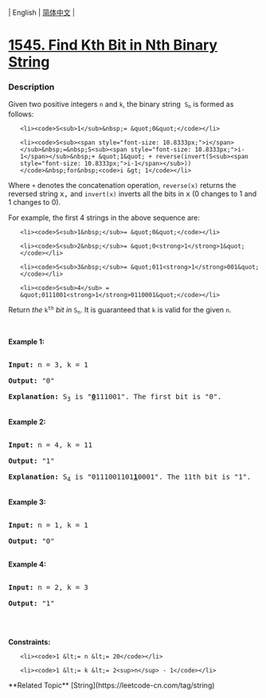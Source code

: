 | English | [简体中文](README.md) |

# [1545. Find Kth Bit in Nth Binary String](https://leetcode-cn.com/problems/find-kth-bit-in-nth-binary-string)
 ### Description
<p>Given two positive integers&nbsp;<code>n</code>&nbsp;and <code>k</code>,&nbsp;the binary string&nbsp;&nbsp;<code>S<sub>n</sub></code>&nbsp;is formed as follows:</p>

<ul>
	<li><code>S<sub>1</sub>&nbsp;= &quot;0&quot;</code></li>
	<li><code>S<sub><span style="font-size: 10.8333px;">i</span></sub>&nbsp;=&nbsp;S<sub><span style="font-size: 10.8333px;">i-1</span></sub>&nbsp;+ &quot;1&quot; + reverse(invert(S<sub><span style="font-size: 10.8333px;">i-1</span></sub>))</code>&nbsp;for&nbsp;<code>i &gt; 1</code></li>
</ul>

<p>Where&nbsp;<code>+</code>&nbsp;denotes the concatenation operation,&nbsp;<code>reverse(x)</code>&nbsp;returns the reversed string <font face="monospace">x,</font>&nbsp;and&nbsp;<code>invert(x)</code>&nbsp;inverts all the bits in <font face="monospace">x</font> (0 changes to 1 and 1 changes to 0).</p>

<p>For example, the first 4 strings in the above sequence are:</p>

<ul>
	<li><code>S<sub>1&nbsp;</sub>= &quot;0&quot;</code></li>
	<li><code>S<sub>2&nbsp;</sub>= &quot;0<strong>1</strong>1&quot;</code></li>
	<li><code>S<sub>3&nbsp;</sub>= &quot;011<strong>1</strong>001&quot;</code></li>
	<li><code>S<sub>4</sub> = &quot;0111001<strong>1</strong>0110001&quot;</code></li>
</ul>

<p>Return <em>the</em> <code>k<sup>th</sup></code> <em>bit</em> <em>in</em>&nbsp;<code>S<sub>n</sub></code>. It is guaranteed that&nbsp;<code>k</code>&nbsp;is valid for the given&nbsp;<code>n</code>.</p>

<p>&nbsp;</p>
<p><strong>Example 1:</strong></p>

<pre>
<strong>Input:</strong> n = 3, k = 1
<strong>Output:</strong> &quot;0&quot;
<strong>Explanation: </strong>S<sub>3</sub>&nbsp;is &quot;<strong><u>0</u></strong>111001&quot;. The first bit is &quot;0&quot;.
</pre>

<p><strong>Example 2:</strong></p>

<pre>
<strong>Input:</strong> n = 4, k = 11
<strong>Output:</strong> &quot;1&quot;
<strong>Explanation: </strong>S<sub>4</sub>&nbsp;is &quot;0111001101<strong><u>1</u></strong>0001&quot;. The 11th bit is &quot;1&quot;.
</pre>

<p><strong>Example 3:</strong></p>

<pre>
<strong>Input:</strong> n = 1, k = 1
<strong>Output:</strong> &quot;0&quot;
</pre>

<p><strong>Example 4:</strong></p>

<pre>
<strong>Input:</strong> n = 2, k = 3
<strong>Output:</strong> &quot;1&quot;
</pre>

<p>&nbsp;</p>
<p><strong>Constraints:</strong></p>

<ul>
	<li><code>1 &lt;= n &lt;= 20</code></li>
	<li><code>1 &lt;= k &lt;= 2<sup>n</sup> - 1</code></li>
</ul>
**Related Topic**  [String](https://leetcode-cn.com/tag/string) 